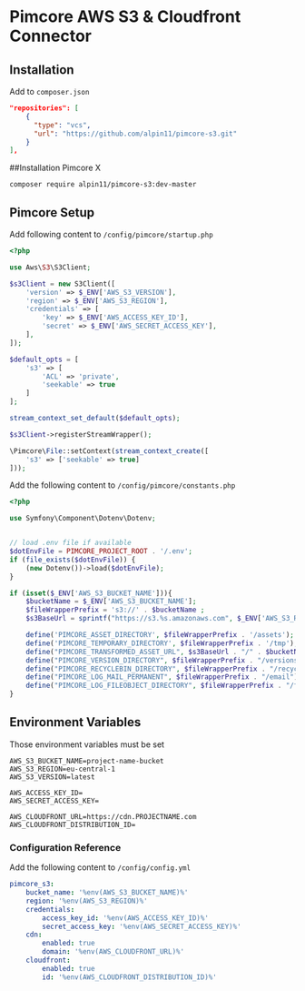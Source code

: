 # Pimcore AWS S3 & Cloudfront Connector

## Installation 

Add to  `composer.json`

```json
"repositories": [
    {
      "type": "vcs",
      "url": "https://github.com/alpin11/pimcore-s3.git"
    }
],
```

##Installation Pimcore X

```
composer require alpin11/pimcore-s3:dev-master
```

## Pimcore Setup 

Add following content to `/config/pimcore/startup.php`

```php
<?php

use Aws\S3\S3Client;

$s3Client = new S3Client([
    'version' => $_ENV['AWS_S3_VERSION'],
    'region' => $_ENV['AWS_S3_REGION'],
    'credentials' => [
        'key' => $_ENV['AWS_ACCESS_KEY_ID'],
        'secret' => $_ENV['AWS_SECRET_ACCESS_KEY'],
    ],
]);

$default_opts = [
    's3' => [
        'ACL' => 'private',
        'seekable' => true
    ]
];

stream_context_set_default($default_opts);

$s3Client->registerStreamWrapper();

\Pimcore\File::setContext(stream_context_create([
    's3' => ['seekable' => true]
]));

```

Add the following content to `/config/pimcore/constants.php`

```php
<?php

use Symfony\Component\Dotenv\Dotenv;


// load .env file if available
$dotEnvFile = PIMCORE_PROJECT_ROOT . '/.env';
if (file_exists($dotEnvFile)) {
    (new Dotenv())->load($dotEnvFile);
}

if (isset($_ENV['AWS_S3_BUCKET_NAME'])){
    $bucketName = $_ENV['AWS_S3_BUCKET_NAME'];
    $fileWrapperPrefix = 's3://' . $bucketName ;
    $s3BaseUrl = sprintf("https://s3.%s.amazonaws.com", $_ENV['AWS_S3_REGION']);

    define('PIMCORE_ASSET_DIRECTORY', $fileWrapperPrefix . '/assets');
    define('PIMCORE_TEMPORARY_DIRECTORY', $fileWrapperPrefix . '/tmp');
    define("PIMCORE_TRANSFORMED_ASSET_URL", $s3BaseUrl . "/" . $bucketName . "/assets");
    define("PIMCORE_VERSION_DIRECTORY", $fileWrapperPrefix . "/versions");
    define("PIMCORE_RECYCLEBIN_DIRECTORY", $fileWrapperPrefix . "/recyclebin");
    define("PIMCORE_LOG_MAIL_PERMANENT", $fileWrapperPrefix . "/email");
    define("PIMCORE_LOG_FILEOBJECT_DIRECTORY", $fileWrapperPrefix . "/fileobjects");
}
```

## Environment Variables

Those environment variables must be set

```dotenv
AWS_S3_BUCKET_NAME=project-name-bucket
AWS_S3_REGION=eu-central-1
AWS_S3_VERSION=latest

AWS_ACCESS_KEY_ID=
AWS_SECRET_ACCESS_KEY=

AWS_CLOUDFRONT_URL=https://cdn.PROJECTNAME.com
AWS_CLOUDFRONT_DISTRIBUTION_ID=
```

### Configuration Reference

Add the following content to `/config/config.yml`

```yaml
pimcore_s3:
    bucket_name: '%env(AWS_S3_BUCKET_NAME)%'
    region: '%env(AWS_S3_REGION)%'
    credentials:
        access_key_id: '%env(AWS_ACCESS_KEY_ID)%'
        secret_access_key: '%env(AWS_SECRET_ACCESS_KEY)%'
    cdn:
        enabled: true
        domain: '%env(AWS_CLOUDFRONT_URL)%'
    cloudfront:
        enabled: true
        id: '%env(AWS_CLOUDFRONT_DISTRIBUTION_ID)%'
```

